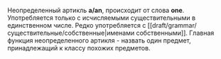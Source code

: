 Неопределенный артикль **a/an**, происходит от слова **one**. Употребляется только с исчисляемыми существительными в единственном числе. Редко употребляется с [[draft/grammar/существительные/собственные|именами собственными]]. Главная функция неопределенного артикля - назвать один предмет, принадлежащий к классу похожих предметов. 